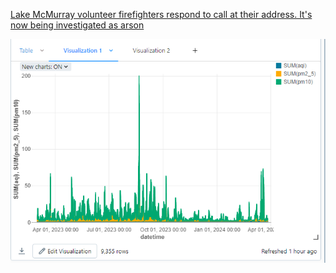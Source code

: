 [Lake McMurray volunteer firefighters respond to call at their address. It's now being investigated as arson](https://www.king5.com/article/news/local/fire-burned-lake-mcmurrays-volunteer-fire-department-investigated-as-arson/281-921a203d-f5ff-448c-b12e-1e4175d93f62)


![](/docs/media/graph.png)